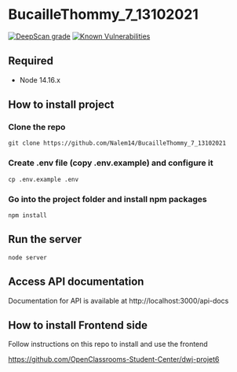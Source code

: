 # BucailleThommy_7_13102021
[![DeepScan grade](https://deepscan.io/api/teams/14417/projects/18899/branches/475586/badge/grade.svg)](https://deepscan.io/dashboard#view=project&tid=14417&pid=18899&bid=475586)
[![Known Vulnerabilities](https://snyk.io/test/github/Nalem14/BucailleThommy_7_13102021/badge.svg)](https://snyk.io/test/github/Nalem14/BucailleThommy_7_13102021)


## Required
* Node 14.16.x


## How to install project
### Clone the repo
``git clone https://github.com/Nalem14/BucailleThommy_7_13102021``

### Create .env file (copy .env.example) and configure it
``cp .env.example .env``

### Go into the project folder and install npm packages
``npm install``


## Run the server
``node server``


## Access API documentation
Documentation for API is available at http://localhost:3000/api-docs

## How to install Frontend side
Follow instructions on this repo to install and use the frontend

https://github.com/OpenClassrooms-Student-Center/dwj-projet6